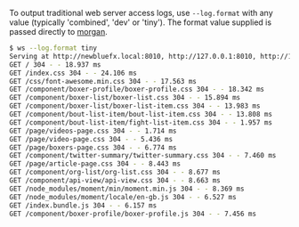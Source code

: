 To output traditional web server access logs, use `--log.format` with any value (typically 'combined', 'dev' or 'tiny'). The format value supplied is passed directly to [morgan](https://github.com/expressjs/morgan).

```sh
$ ws --log.format tiny
Serving at http://newbluefx.local:8010, http://127.0.0.1:8010, http://192.168.0.100:8010
GET / 304 - - 18.937 ms
GET /index.css 304 - - 24.106 ms
GET /css/font-awesome.min.css 304 - - 17.563 ms
GET /component/boxer-profile/boxer-profile.css 304 - - 18.342 ms
GET /component/boxer-list/boxer-list.css 304 - - 15.894 ms
GET /component/boxer-list/boxer-list-item.css 304 - - 13.983 ms
GET /component/bout-list-item/bout-list-item.css 304 - - 13.808 ms
GET /component/bout-list-item/fight-list-item.css 304 - - 1.957 ms
GET /page/videos-page.css 304 - - 1.714 ms
GET /page/video-page.css 304 - - 5.436 ms
GET /page/boxers-page.css 304 - - 6.774 ms
GET /component/twitter-summary/twitter-summary.css 304 - - 7.460 ms
GET /page/article-page.css 304 - - 8.443 ms
GET /component/org-list/org-list.css 304 - - 8.677 ms
GET /component/api-view/api-view.css 304 - - 8.663 ms
GET /node_modules/moment/min/moment.min.js 304 - - 8.369 ms
GET /node_modules/moment/locale/en-gb.js 304 - - 6.527 ms
GET /index.bundle.js 304 - - 6.157 ms
GET /component/boxer-profile/boxer-profile.js 304 - - 7.456 ms
```
